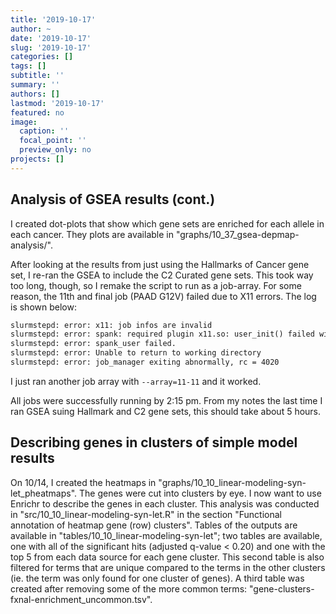 ```yaml
---
title: '2019-10-17'
author: ~
date: '2019-10-17'
slug: '2019-10-17'
categories: []
tags: []
subtitle: ''
summary: ''
authors: []
lastmod: '2019-10-17'
featured: no
image:
  caption: ''
  focal_point: ''
  preview_only: no
projects: []
---
```



## Analysis of GSEA results (cont.)

I created dot-plots that show which gene sets are enriched for each allele in each cancer.
They plots are available in "graphs/10_37_gsea-depmap-analysis/".

After looking at the results from just using the Hallmarks of Cancer gene set, I re-ran the GSEA to include the C2 Curated gene sets.
This took way too long, though, so I remake the script to run as a job-array.
For some reason, the 11th and final job (PAAD G12V) failed due to X11 errors.
The log is shown below:

```txt
slurmstepd: error: x11: job infos are invalid
slurmstepd: error: spank: required plugin x11.so: user_init() failed with rc=-
slurmstepd: error: spank_user failed.
slurmstepd: error: Unable to return to working directory
slurmstepd: error: job_manager exiting abnormally, rc = 4020
```

I just ran another job array with `--array=11-11` and it worked.

All jobs were successfully running by 2:15 pm.
From my notes the last time I ran GSEA suing Hallmark and C2 gene sets, this should take about 5 hours.


## Describing genes in clusters of simple model results

On 10/14, I created the heatmaps in "graphs/10_10_linear-modeling-syn-let_pheatmaps".
The genes were cut into clusters by eye.
I now want to use Enrichr to describe the genes in each cluster.
This analysis was conducted in "src/10_10_linear-modeling-syn-let.R" in the section "Functional annotation of heatmap gene (row) clusters".
Tables of the outputs are available in "tables/10_10_linear-modeling-syn-let"; two tables are available, one with all of the significant hits (adjusted q-value < 0.20) and one with the top 5 from each data source for each gene cluster.
This second table is also filtered for terms that are unique compared to the terms in the other clusters (ie. the term was only found for one cluster of genes).
A third table was created after removing some of the more common terms: "gene-clusters-fxnal-enrichment_uncommon.tsv".
